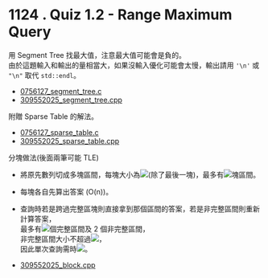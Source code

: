# 1124 . Quiz 1.2 - Range Maximum Query

用 Segment Tree 找最大值，注意最大值可能會是負的。  
由於這題輸入和輸出的量相當大，如果沒輸入優化可能會太慢，輸出請用 `'\n'` 或 `"\n"` 取代 `std::endl`。

- [0756127_segment_tree.c](submissions/accepted/0756127_segment_tree.c)
- [309552025_segment_tree.cpp](submissions/accepted/309552025_segment_tree.cpp)

附贈 Sparse Table 的解法。

- [0756127_sparse_table.c](submissions/accepted/0756127_sparse_table.c)
- [309552025_sparse_table.cpp](submissions/accepted/309552025_sparse_table.cpp)

分塊做法(後面兩筆可能 TLE)  
  - 將原先數列切成多塊區間，每塊大小為<img src="https://render.githubusercontent.com/render/math?math=\sqrt{n}">(除了最後一塊)，最多有<img src="https://render.githubusercontent.com/render/math?math=\lceil{\frac{n}{\sqrt{n}}}\rceil">塊區間。
  - 每塊各自先算出答案 (O(n))。
  - 查詢時若是跨過完整區塊則直接拿到那個區間的答案，若是非完整區間則重新計算答案，  
    最多有<img src="https://render.githubusercontent.com/render/math?math=\sqrt{n}">個完整區間及 2 個非完整區間，  
    非完整區間大小不超過<img src="https://render.githubusercontent.com/render/math?math=\sqrt{n}">，  
    因此單次查詢需時<img src="https://render.githubusercontent.com/render/math?math=O(\sqrt{n})">。

  - [309552025_block.cpp](submissions/TLE/309552025_block.cpp)